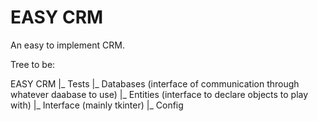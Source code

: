 # EASY CRM

An easy to implement CRM.

Tree to be:

 EASY CRM
 |_ Tests
 |_ Databases (interface of communication through whatever daabase to use)
 |_ Entities (interface to declare objects to play with)
 |_ Interface (mainly tkinter)
 |_ Config
